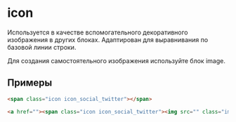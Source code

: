 # icon

Используется в качестве вспомогательного декоративного изображения в других блоках. Адаптирован для выравнивания по базовой линии строки.

Для создания самостоятельного изображения используйте блок image.

## Примеры

```html
<span class="icon icon_social_twitter"></span>

<a href=""><span class="icon icon_social_twitter"><img src="" class="image" alt=""></span></a>
```
